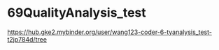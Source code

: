# 69QualityAnalysis_test

https://hub.gke2.mybinder.org/user/wang123-coder-6-tyanalysis_test-t2jp784d/tree
